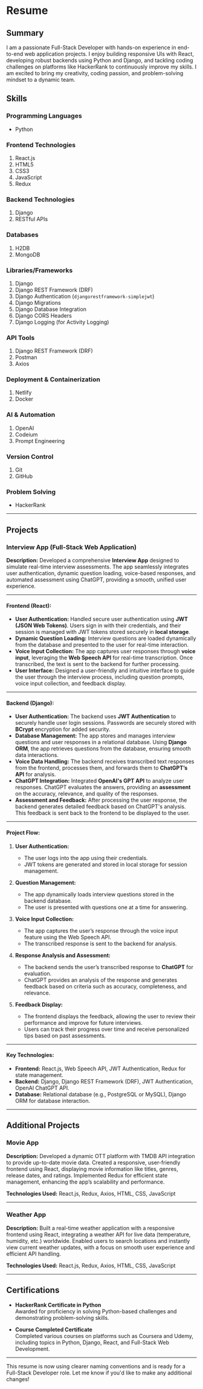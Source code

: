 
# **Resume**

## **Summary**
I am a passionate Full-Stack Developer with hands-on experience in end-to-end web application projects. I enjoy building responsive UIs with React, developing robust backends using Python and Django, and tackling coding challenges on platforms like HackerRank to continuously improve my skills. I am excited to bring my creativity, coding passion, and problem-solving mindset to a dynamic team.

## **Skills**

### **Programming Languages**
- Python

### **Frontend Technologies**
1. React.js
2. HTML5
3. CSS3
4. JavaScript
5. Redux

### **Backend Technologies**
1. Django
2. RESTful APIs

### **Databases**
1. H2DB
2. MongoDB

### **Libraries/Frameworks**
1. Django
2. Django REST Framework (DRF)
3. Django Authentication (`djangorestframework-simplejwt`)
4. Django Migrations
5. Django Database Integration
6. Django CORS Headers
7. Django Logging (for Activity Logging)

### **API Tools**
1. Django REST Framework (DRF)
2. Postman
3. Axios

### **Deployment & Containerization**
1. Netlify
2. Docker

### **AI & Automation**
1. OpenAI
2. Codeium
3. Prompt Engineering

### **Version Control**
1. Git
2. GitHub

### **Problem Solving**
- HackerRank

---

## **Projects**

### **Interview App (Full-Stack Web Application)**

**Description:** Developed a comprehensive **Interview App** designed to simulate real-time interview assessments. The app seamlessly integrates user authentication, dynamic question loading, voice-based responses, and automated assessment using ChatGPT, providing a smooth, unified user experience.

---

#### **Frontend (React):**
- **User Authentication:** Handled secure user authentication using **JWT (JSON Web Tokens)**. Users sign in with their credentials, and their session is managed with JWT tokens stored securely in **local storage**.
- **Dynamic Question Loading:** Interview questions are loaded dynamically from the database and presented to the user for real-time interaction.
- **Voice Input Collection:** The app captures user responses through **voice input**, leveraging the **Web Speech API** for real-time transcription. Once transcribed, the text is sent to the backend for further processing.
- **User Interface:** Designed a user-friendly and intuitive interface to guide the user through the interview process, including question prompts, voice input collection, and feedback display.

---

#### **Backend (Django):**
- **User Authentication:** The backend uses **JWT Authentication** to securely handle user login sessions. Passwords are securely stored with **BCrypt** encryption for added security.
- **Database Management:** The app stores and manages interview questions and user responses in a relational database. Using **Django ORM**, the app retrieves questions from the database, ensuring smooth data interactions.
- **Voice Data Handling:** The backend receives transcribed text responses from the frontend, processes them, and forwards them to **ChatGPT’s API** for analysis.
- **ChatGPT Integration:** Integrated **OpenAI's GPT API** to analyze user responses. ChatGPT evaluates the answers, providing an **assessment** on the accuracy, relevance, and quality of the responses.
- **Assessment and Feedback:** After processing the user response, the backend generates detailed feedback based on ChatGPT's analysis. This feedback is sent back to the frontend to be displayed to the user.

---

#### **Project Flow:**
1. **User Authentication:**
   - The user logs into the app using their credentials.
   - JWT tokens are generated and stored in local storage for session management.

2. **Question Management:**
   - The app dynamically loads interview questions stored in the backend database.
   - The user is presented with questions one at a time for answering.

3. **Voice Input Collection:**
   - The app captures the user’s response through the voice input feature using the Web Speech API.
   - The transcribed response is sent to the backend for analysis.

4. **Response Analysis and Assessment:**
   - The backend sends the user’s transcribed response to **ChatGPT** for evaluation.
   - ChatGPT provides an analysis of the response and generates feedback based on criteria such as accuracy, completeness, and relevance.

5. **Feedback Display:**
   - The frontend displays the feedback, allowing the user to review their performance and improve for future interviews.
   - Users can track their progress over time and receive personalized tips based on past assessments.

---

#### **Key Technologies:**
- **Frontend:** React.js, Web Speech API, JWT Authentication, Redux for state management.
- **Backend:** Django, Django REST Framework (DRF), JWT Authentication, OpenAI ChatGPT API.
- **Database:** Relational database (e.g., PostgreSQL or MySQL), Django ORM for database interaction.

---


## **Additional Projects**

### **Movie App**

**Description:** Developed a dynamic OTT platform with TMDB API integration to provide up-to-date movie data. Created a responsive, user-friendly frontend using React, displaying movie information like titles, genres, release dates, and ratings. Implemented Redux for efficient state management, enhancing the app’s scalability and performance.

**Technologies Used:** React.js, Redux, Axios, HTML, CSS, JavaScript

---

### **Weather App**

**Description:** Built a real-time weather application with a responsive frontend using React, integrating a weather API for live data (temperature, humidity, etc.) worldwide. Enabled users to search locations and instantly view current weather updates, with a focus on smooth user experience and efficient API handling.

**Technologies Used:** React.js, Redux, Axios, HTML, CSS, JavaScript

---

## **Certifications**

- **HackerRank Certificate in Python**  
  Awarded for proficiency in solving Python-based challenges and demonstrating problem-solving skills.

- **Course Completed Certificate**  
  Completed various courses on platforms such as Coursera and Udemy, including topics in Python, Django, React, and Full-Stack Web Development.

---

This resume is now using clearer naming conventions and is ready for a Full-Stack Developer role. Let me know if you'd like to make any additional changes!
